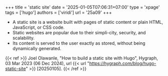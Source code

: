 +++
title = 'static site'
date = '2025-01-05T07:06:31+07:00'
type = 'xpage'
tags = ['hugo']
authors = ['viridi']
url = '25a09'
+++
<!--more-->

+ A static site is a website built with pages of static content or plain HTML, JavaScript, or CSS code.
+ Static websites are popular due to their simpli-city, security, and scalability.
+ Its content is served to the user exactly as stored, without being dynamically generated.

{{< ref >}}
Joel Olawanle, "How to build a static site with Hugo", Hygraph, 03 Mar 2023 (06 Dec 2024), url {{< url "https://hygraph.com/blog/hugo-static-site" >}} [20250105].
{{< /ref >}}
